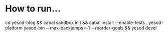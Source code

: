 # How to run...
cd yesod-blog && cabal sandbox init && cabal install --enable-tests . yesod-platform yesod-bin --max-backjumps=-1 --reorder-goals && yesod devel
